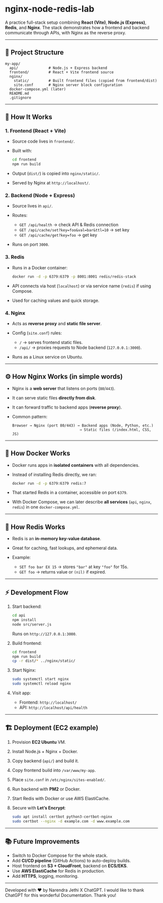# nginx-node-redis-lab

A practice full-stack setup combining **React (Vite)**, **Node.js (Express)**, **Redis**, and **Nginx**.
The stack demonstrates how a frontend and backend communicate through APIs, with Nginx as the reverse proxy.

---

## 🚀 Project Structure

```
my-app/
  api/              # Node.js + Express backend
  frontend/         # React + Vite frontend source
  nginx/
    static/         # Built frontend files (copied from frontend/dist)
    site.conf       # Nginx server block configuration
  docker-compose.yml (later)
  README.md
  .gitignore
```

---

## 🔧 How It Works

### 1. **Frontend (React + Vite)**

* Source code lives in `frontend/`.
* Built with:

  ```bash
  cd frontend
  npm run build
  ```
* Output (`dist/`) is copied into `nginx/static/`.
* Served by Nginx at `http://localhost/`.

### 2. **Backend (Node + Express)**

* Source lives in `api/`.
* Routes:

  * `GET /api/health` → check API & Redis connection
  * `GET /api/cache/set?key=foo&val=bar&ttl=10` → set key
  * `GET /api/cache/get?key=foo` → get key
* Runs on port `3000`.

### 3. **Redis**

* Runs in a Docker container:

  ```bash
  docker run -d -p 6379:6379 -p 8001:8001 redis/redis-stack
  ```
* API connects via host (`localhost`) or via service name (`redis`) if using Compose.
* Used for caching values and quick storage.

### 4. **Nginx**

* Acts as **reverse proxy** and **static file server**.
* Config (`site.conf`) rules:

  * `/` → serves frontend static files.
  * `/api/` → proxies requests to Node backend (`127.0.0.1:3000`).
* Runs as a Linux service on Ubuntu.

---

## ⚙️ How Nginx Works (in simple words)

* Nginx is a **web server** that listens on ports (`80`/`443`).
* It can serve static files **directly from disk**.
* It can forward traffic to backend apps (**reverse proxy**).
* Common pattern:

  ```
  Browser → Nginx (port 80/443) → Backend apps (Node, Python, etc.)
                                 → Static files (/index.html, CSS, JS)
  ```

---

## 🐳 How Docker Works

* Docker runs apps in **isolated containers** with all dependencies.
* Instead of installing Redis directly, we ran:

  ```bash
  docker run -d -p 6379:6379 redis:7
  ```
* That started Redis in a container, accessible on port `6379`.
* With Docker Compose, we can later describe **all services** (`api`, `nginx`, `redis`) in one `docker-compose.yml`.

---

## 💾 How Redis Works

* Redis is an **in-memory key-value database**.
* Great for caching, fast lookups, and ephemeral data.
* Example:

  * `SET foo bar EX 15` → stores `"bar"` at key `"foo"` for 15s.
  * `GET foo` → returns value or `(nil)` if expired.

---

## ⚡ Development Flow

1. Start backend:

   ```bash
   cd api
   npm install
   node src/server.js
   ```

   Runs on `http://127.0.0.1:3000`.

2. Build frontend:

   ```bash
   cd frontend
   npm run build
   cp -r dist/* ../nginx/static/
   ```

3. Start Nginx:

   ```bash
   sudo systemctl start nginx
   sudo systemctl reload nginx
   ```

4. Visit app:

   * Frontend: `http://localhost/`
   * API: `http://localhost/api/health`

---

## 🏗️ Deployment (EC2 example)

1. Provision **EC2 Ubuntu** VM.
2. Install Node.js + Nginx + Docker.
3. Copy backend (`api/`) and build it.
4. Copy frontend build into `/var/www/my-app`.
5. Place `site.conf` in `/etc/nginx/sites-enabled/`.
6. Run backend with **PM2** or Docker.
7. Start Redis with Docker or use AWS ElastiCache.
8. Secure with **Let’s Encrypt**:

   ```bash
   sudo apt install certbot python3-certbot-nginx
   sudo certbot --nginx -d example.com -d www.example.com
   ```

---

## 📚 Future Improvements

* Switch to Docker Compose for the whole stack.
* Add **CI/CD pipeline** (GitHub Actions) to auto-deploy builds.
* Host frontend on **S3 + CloudFront**, backend on **ECS/EKS**.
* Use **AWS ElastiCache** for Redis in production.
* Add **HTTPS**, logging, monitoring.

---
 Developed with ❤️ by Narendra Jethi X ChatGPT.
 I would like to thank ChatGPT for this wonderful Documentation.
 Thank you!